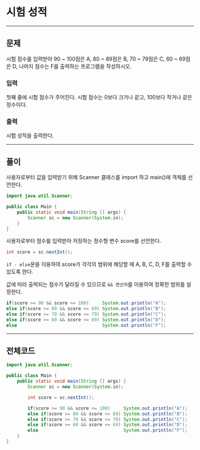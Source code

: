 # 시험 성적
---
## 문제
시험 점수를 입력받아 90 ~ 100점은 A, 80 ~ 89점은 B, 70 ~ 79점은 C, 60 ~ 69점은 D, 나머지 점수는 F를 출력하는 프로그램을 작성하시오.

### 입력
첫째 줄에 시험 점수가 주어진다. 시험 점수는 0보다 크거나 같고, 100보다 작거나 같은 정수이다.

### 출력
시험 성적을 출력한다.

---
## 풀이
사용자로부터 값을 입력받기 위해 Scanner 클래스를 import 하고 main()에 객체를 선언한다.

```Java
import java.util.Scanner;

public class Main {
    public static void main(String [] args) {
        Scanner sc = new Scanner(System.in);
    }
}
```

사용자로부터 점수를 입력받아 저장하는 정수형 변수 score를 선언한다.

```Java
int score = sc.nextInt();
```

`if - else`문을 이용하여 score가 각각의 범위에 해당할 때 A, B, C, D, F를 출력할 수 있도록 한다.

값에 따라 출력되는 점수가 달라질 수 있으므로 `&& 연산자`를 이용하여 정확한 범위를 설정한다.

```Java
if(score >= 90 && score <= 100)     System.out.println("A");
else if(score >= 80 && score <= 89) System.out.println("B");
else if(score >= 70 && score <= 79) System.out.println("C");
else if(score >= 60 && score <= 69) System.out.println("D");
else                                System.out.println("F");
```
---

## 전체코드
```Java
import java.util.Scanner;

public class Main {
    public static void main(String [] args) {
        Scanner sc = new Scanner(System.in);

        int score = sc.nextInt();

        if(score >= 90 && score <= 100)     System.out.println("A");
        else if(score >= 80 && score <= 89) System.out.println("B");
        else if(score >= 70 && score <= 79) System.out.println("C");
        else if(score >= 60 && score <= 69) System.out.println("D");
        else                                System.out.println("F");
    }
}
```